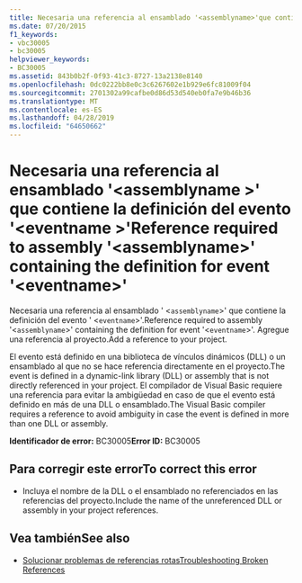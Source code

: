 ```yaml
---
title: Necesaria una referencia al ensamblado '<assemblyname>'que contiene la definición del evento'<eventname>'
ms.date: 07/20/2015
f1_keywords:
- vbc30005
- bc30005
helpviewer_keywords:
- BC30005
ms.assetid: 843b0b2f-0f93-41c3-8727-13a2138e8140
ms.openlocfilehash: 0dc0222bb8e0c3c6267602e1b929e6fc81009f04
ms.sourcegitcommit: 2701302a99cafbe0d86d53d540eb0fa7e9b46b36
ms.translationtype: MT
ms.contentlocale: es-ES
ms.lasthandoff: 04/28/2019
ms.locfileid: "64650662"
---
```

# <a name="reference-required-to-assembly-assemblyname-containing-the-definition-for-event-eventname"></a><span data-ttu-id="dc5aa-102">Necesaria una referencia al ensamblado '\<assemblyname >' que contiene la definición del evento '\<eventname >'</span><span class="sxs-lookup"><span data-stu-id="dc5aa-102">Reference required to assembly '\<assemblyname>' containing the definition for event '\<eventname>'</span></span>
<span data-ttu-id="dc5aa-103">Necesaria una referencia al ensamblado ' <`assemblyname`>' que contiene la definición del evento ' <`eventname`>'.</span><span class="sxs-lookup"><span data-stu-id="dc5aa-103">Reference required to assembly '<`assemblyname`>' containing the definition for event '<`eventname`>'.</span></span> <span data-ttu-id="dc5aa-104">Agregue una referencia al proyecto.</span><span class="sxs-lookup"><span data-stu-id="dc5aa-104">Add a reference to your project.</span></span>  
  
 <span data-ttu-id="dc5aa-105">El evento está definido en una biblioteca de vínculos dinámicos (DLL) o un ensamblado al que no se hace referencia directamente en el proyecto.</span><span class="sxs-lookup"><span data-stu-id="dc5aa-105">The event is defined in a dynamic-link library (DLL) or assembly that is not directly referenced in your project.</span></span> <span data-ttu-id="dc5aa-106">El compilador de Visual Basic requiere una referencia para evitar la ambigüedad en caso de que el evento está definido en más de una DLL o ensamblado.</span><span class="sxs-lookup"><span data-stu-id="dc5aa-106">The Visual Basic compiler requires a reference to avoid ambiguity in case the event is defined in more than one DLL or assembly.</span></span>  
  
 <span data-ttu-id="dc5aa-107">**Identificador de error:** BC30005</span><span class="sxs-lookup"><span data-stu-id="dc5aa-107">**Error ID:** BC30005</span></span>  
  
## <a name="to-correct-this-error"></a><span data-ttu-id="dc5aa-108">Para corregir este error</span><span class="sxs-lookup"><span data-stu-id="dc5aa-108">To correct this error</span></span>  
  
- <span data-ttu-id="dc5aa-109">Incluya el nombre de la DLL o el ensamblado no referenciados en las referencias del proyecto.</span><span class="sxs-lookup"><span data-stu-id="dc5aa-109">Include the name of the unreferenced DLL or assembly in your project references.</span></span>  
  
## <a name="see-also"></a><span data-ttu-id="dc5aa-110">Vea también</span><span class="sxs-lookup"><span data-stu-id="dc5aa-110">See also</span></span>

- [<span data-ttu-id="dc5aa-111">Solucionar problemas de referencias rotas</span><span class="sxs-lookup"><span data-stu-id="dc5aa-111">Troubleshooting Broken References</span></span>](/visualstudio/ide/troubleshooting-broken-references)
